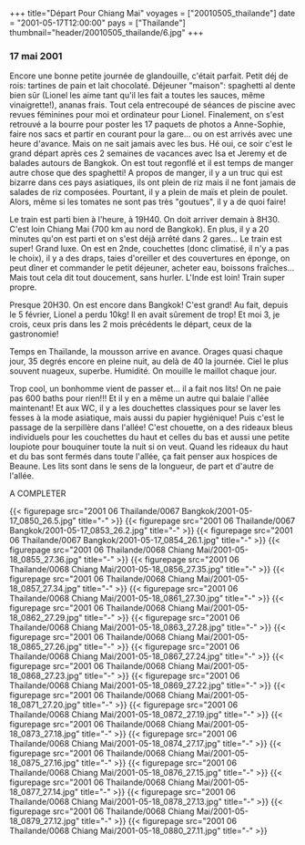 +++
title="Départ Pour Chiang Mai"
voyages = ["20010505_thailande"]
date = "2001-05-17T12:00:00"
pays = ["Thailande"]
thumbnail="header/20010505_thailande/6.jpg"
+++
### 17 mai 2001

 Encore une bonne petite journée de glandouille, c'était parfait. Petit déj 
de rois: tartines de pain et lait chocolaté. Déjeuner "maison": spaghetti al 
dente bien sûr (Lionel les aime tant qu'il les fait a toutes les sauces, même 
vinaigrette!), ananas frais. Tout cela entrecoupé de séances de piscine avec 
revues féminines pour moi et ordinateur pour Lionel. Finalement, on s'est retrouvé 
a la bourre pour poster les 17 paquets de photos a Anne-Sophie, faire nos sacs 
et partir en courant pour la gare... ou on est arrivés avec une heure d'avance. 
Mais on ne sait jamais avec les bus. Hé oui, ce soir c'est le grand départ après 
ces 2 semaines de vacances avec Isa et Jeremy et de balades autours de Bangkok. 
On est tout regonflé et il est temps de manger autre chose que des spaghetti! 
A propos de manger, il y a un truc qui est bizarre dans ces pays asiatiques, 
ils ont plein de riz mais il ne font jamais de salades de riz composées. Pourtant, 
il y a plein de maïs et plein de poulet. Alors, même si les tomates ne sont 
pas très "goutues", il y a de quoi faire! 

Le train est parti bien à l'heure, à 19H40. On doit arriver demain à 8H30. 
C'est loin Chiang Mai (700 km au nord de Bangkok). En plus, il y a 20 minutes 
qu'on est parti et on s'est déjà arrêté dans 2 gares... Le train est super! 
Grand luxe. On est en 2nde, couchettes (donc climatisé, il n'y a pas le choix), 
il y a des draps, taies d'oreiller et des couvertures en éponge, on peut dîner 
et commander le petit déjeuner, acheter eau, boissons fraîches... Mais tout 
cela dit tout doucement, sans hurler. L'Inde est loin! Train super propre. 

Presque 20H30. On est encore dans Bangkok! C'est grand! Au fait, depuis le 
5 février, Lionel a perdu 10kg! Il en avait sûrement de trop! Et moi 3, je crois, 
ceux pris dans les 2 mois précédents le départ, ceux de la gastronomie! 

Temps en Thaïlande, la mousson arrive en avance. Orages quasi chaque jour, 
35 degrés encore en pleine nuit, au delà de 40 la journée. Ciel le plus souvent 
nuageux, superbe. Humidité. On mouille le maillot chaque jour.

Trop cool, un bonhomme vient de passer et... il a fait nos lits! On ne paie 
pas 600 baths pour rien!!! Et il y en a même un autre qui balaie l'allée maintenant! 
Et aux WC, il y a les douchettes classiques pour se laver les fesses à la mode 
asiatique, mais aussi du papier hygiénique! Puis c'est le passage de la serpillère 
dans l'allée! C'est chouette, on a des rideaux bleus individuels pour les couchettes 
du haut et celles du bas et aussi une petite loupiote pour bouquiner toute la 
nuit si on veut. Quand les rideaux du haut et du bas sont fermés dans toute 
l'allée, ça fait penser aux hospices de Beaune. Les lits sont dans le sens de 
la longueur, de part et d'autre de l'allée. 

A COMPLETER


<div id="TOTO">{{< figurepage src="2001 06 Thailande/0067 Bangkok/2001-05-17_0850_26.5.jpg" title="-"  >}}
{{< figurepage src="2001 06 Thailande/0067 Bangkok/2001-05-17_0853_26.2.jpg" title="-"  >}}
{{< figurepage src="2001 06 Thailande/0067 Bangkok/2001-05-17_0854_26.1.jpg" title="-"  >}}
{{< figurepage src="2001 06 Thailande/0068 Chiang Mai/2001-05-18_0855_27.36.jpg" title="-"  >}}
{{< figurepage src="2001 06 Thailande/0068 Chiang Mai/2001-05-18_0856_27.35.jpg" title="-"  >}}
{{< figurepage src="2001 06 Thailande/0068 Chiang Mai/2001-05-18_0857_27.34.jpg" title="-"  >}}
{{< figurepage src="2001 06 Thailande/0068 Chiang Mai/2001-05-18_0861_27.30.jpg" title="-"  >}}
{{< figurepage src="2001 06 Thailande/0068 Chiang Mai/2001-05-18_0862_27.29.jpg" title="-"  >}}
{{< figurepage src="2001 06 Thailande/0068 Chiang Mai/2001-05-18_0863_27.28.jpg" title="-"  >}}
{{< figurepage src="2001 06 Thailande/0068 Chiang Mai/2001-05-18_0865_27.26.jpg" title="-"  >}}
{{< figurepage src="2001 06 Thailande/0068 Chiang Mai/2001-05-18_0867_27.24.jpg" title="-"  >}}
{{< figurepage src="2001 06 Thailande/0068 Chiang Mai/2001-05-18_0868_27.23.jpg" title="-"  >}}
{{< figurepage src="2001 06 Thailande/0068 Chiang Mai/2001-05-18_0869_27.22.jpg" title="-"  >}}
{{< figurepage src="2001 06 Thailande/0068 Chiang Mai/2001-05-18_0871_27.20.jpg" title="-"  >}}
{{< figurepage src="2001 06 Thailande/0068 Chiang Mai/2001-05-18_0872_27.19.jpg" title="-"  >}}
{{< figurepage src="2001 06 Thailande/0068 Chiang Mai/2001-05-18_0873_27.18.jpg" title="-"  >}}
{{< figurepage src="2001 06 Thailande/0068 Chiang Mai/2001-05-18_0874_27.17.jpg" title="-"  >}}
{{< figurepage src="2001 06 Thailande/0068 Chiang Mai/2001-05-18_0875_27.16.jpg" title="-"  >}}
{{< figurepage src="2001 06 Thailande/0068 Chiang Mai/2001-05-18_0876_27.15.jpg" title="-"  >}}
{{< figurepage src="2001 06 Thailande/0068 Chiang Mai/2001-05-18_0877_27.14.jpg" title="-"  >}}
{{< figurepage src="2001 06 Thailande/0068 Chiang Mai/2001-05-18_0878_27.13.jpg" title="-"  >}}
{{< figurepage src="2001 06 Thailande/0068 Chiang Mai/2001-05-18_0879_27.12.jpg" title="-"  >}}
{{< figurepage src="2001 06 Thailande/0068 Chiang Mai/2001-05-18_0880_27.11.jpg" title="-"  >}}
</DIV>

